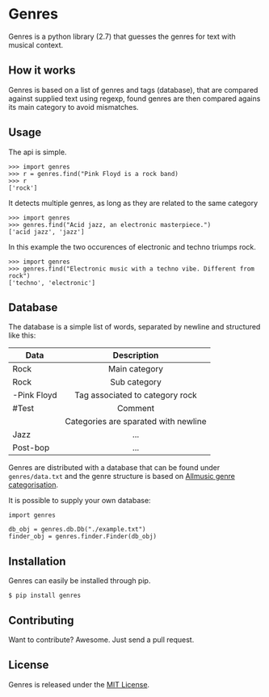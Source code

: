 # Genres
Genres is a python library (2.7) that guesses the genres for text with musical context.

## How it works
Genres is based on a list of genres and tags (database), that are compared against supplied text using regexp, found genres are then compared agains its main category to avoid mismatches.

## Usage

The api is simple.

    >>> import genres
    >>> r = genres.find("Pink Floyd is a rock band)
    >>> r
    ['rock']
    
It detects multiple genres, as long as they are related to the same category

    >>> import genres
    >>> genres.find("Acid jazz, an electronic masterpiece.")
    ['acid jazz', 'jazz']
   	
In this example the two occurences of electronic and techno triumps rock.
   	
    >>> import genres
    >>> genres.find("Electronic music with a techno vibe. Different from rock")
    ['techno', 'electronic']



## Database

The database is a simple list of words, separated by newline and structured like this:

|Data|Description|
|-------------|:-------------:|
|Rock|Main category|
|Rock|Sub category|
|-Pink Floyd|Tag associated to category rock|
|#Test|Comment|
||Categories are sparated with newline|
|Jazz|...|
|Post-bop|...|

Genres are distributed with a database that can be found under `genres/data.txt` and the genre structure is based on [Allmusic genre categorisation](http://en.wikipedia.org/wiki/List_of_popular_music_genres).

It is possible to supply your own database:

    import genres

    db_obj = genres.db.Db("./example.txt")
    finder_obj = genres.finder.Finder(db_obj)

## Installation
Genres can easily be installed through pip.

    $ pip install genres


## Contributing

Want to contribute? Awesome. Just send a pull request.


## License

Genres is released under the [MIT License](http://www.opensource.org/licenses/MIT).
